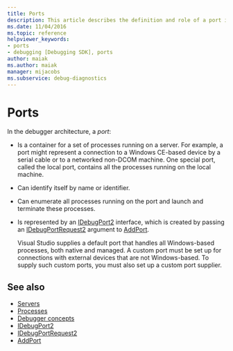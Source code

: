 ```yaml
---
title: Ports
description: This article describes the definition and role of a port in the debugger architecture in Visual Studio.
ms.date: 11/04/2016
ms.topic: reference
helpviewer_keywords:
- ports
- debugging [Debugging SDK], ports
author: maiak
ms.author: maiak
manager: mijacobs
ms.subservice: debug-diagnostics
---
```

# Ports

In the debugger architecture, a *port*:

- Is a container for a set of processes running on a server. For example, a port might represent a connection to a Windows CE-based device by a serial cable or to a networked non-DCOM machine. One special port, called the local port, contains all the processes running on the local machine.

- Can identify itself by name or identifier.

- Can enumerate all processes running on the port and launch and terminate these processes.

- Is represented by an [IDebugPort2](../../extensibility/debugger/reference/idebugport2.md) interface, which is created by passing an [IDebugPortRequest2](../../extensibility/debugger/reference/idebugportrequest2.md) argument to [AddPort](../../extensibility/debugger/reference/idebugportsupplier2-addport.md).

  Visual Studio supplies a default port that handles all Windows-based processes, both native and managed. A custom port must be set up for connections with external devices that are not Windows-based. To supply such custom ports, you must also set up a custom port supplier.

## See also
- [Servers](../../extensibility/debugger/servers-visual-studio-sdk.md)
- [Processes](../../extensibility/debugger/processes.md)
- [Debugger concepts](../../extensibility/debugger/debugger-concepts.md)
- [IDebugPort2](../../extensibility/debugger/reference/idebugport2.md)
- [IDebugPortRequest2](../../extensibility/debugger/reference/idebugportrequest2.md)
- [AddPort](../../extensibility/debugger/reference/idebugportsupplier2-addport.md)
